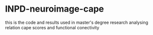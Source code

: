 # INPD-neuroimage-cape
this is the code and results used in master's degree research analysing relation cape scores and functional conectivity
